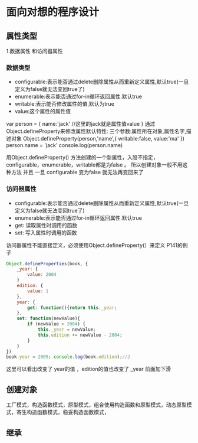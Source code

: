 # 面向对想的程序设计

## 属性类型

1.数据属性 和访问器属性

### 数据类型

* configurable:表示能否通过delete删除属性从而重新定义属性,默认true(一旦定义为false就无法变回true了)
* enumerable:表示能否通过for-in循环返回属性.默认true
* writable:表示能否修改属性的值,默认为true
* value:这个属性的属性值

var person = {
    name:'jack' //这里的jack就是属性值value
}
通过Object.defineProperty来修改属性默认特性:
三个参数:属性所在对象,属性名字,描述对象
Object.defineProperty(person,'name',{
    writable:false,
    value:'ma'
})
person.name = 'jack'
console.log(person.name)

用Object.defineProperty() 方法创建的一个新属性，入股不指定，configurable，enumerable，writable都是为false 。 所以创建对象一般不用这种方法
并且 一旦 configurable 变为false 就无法再变回来了

### 访问器属性

* configurable:表示能否通过delete删除属性从而重新定义属性,默认true(一旦定义为false就无法变回true了)
* enumerable:表示能否通过for-in循环返回属性.默认true
* get: 读取属性时调用的函数
* set: 写入属性时调用的函数

访问器属性不能直接定义，必须使用Object.defineProperty(）来定义 P141的例子

```js
Object.defineProperties(book, {
    _year: {
        value: 2004
    }
    edition: {
        value: 1
    },
    year: {
        get: function(){return this._year;
    },
    set: function(newValue){
        if (newValue > 2004) {
            this._year = newValue;
            this.edition += newValue - 2004;
        }
    }
})
book.year = 2005; console.log(book.edition);//2
```

这里可以看出改变了 year的值 ，edition的值也改变了
_year 前面加下滑

## 创建对象

工厂模式，构造函数模式，原型模式，组合使用构造函数和原型模式，动态原型模式，寄生构造函数模式，稳妥构造函数模式，

## 继承

